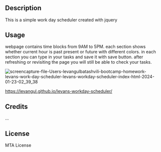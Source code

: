 # <levans-work-day-scheduler>

## Description

This is a simple work day scheduler created with jquery


## Usage

webpage contains time blocks from 9AM to 5PM. each section shows whether current hour is past present or future with different colors. in each section you can type in your tasks and save it with save button. after refreshing or revisiting the page you will still be able to check your tasks.


![screencapture-file-Users-levangulbatashvili-bootcamp-homework-levans-work-day-scheduler-levans-workday-scheduler-index-html-2024-01-23-02_39_38](https://github.com/Levangul/levans-workday-scheduler/assets/150108077/ea888700-9b92-4d4f-a51e-fbb4aebff21f)

https://levangul.github.io/levans-workday-scheduler/


## Credits

...

## License

MTA License
